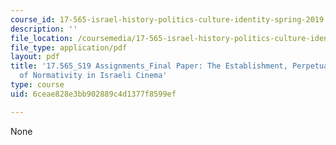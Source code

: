 ```yaml
---
course_id: 17-565-israel-history-politics-culture-identity-spring-2019
description: ''
file_location: /coursemedia/17-565-israel-history-politics-culture-identity-spring-2019/6ceae828e3bb902889c4d1377f8599ef_MIT17_565S19_FinalPaper2.pdf
file_type: application/pdf
layout: pdf
title: '17.565_S19 Assignments_Final Paper: The Establishment, Perpetuation, and Rejection
  of Normativity in Israeli Cinema'
type: course
uid: 6ceae828e3bb902889c4d1377f8599ef

---
```

None